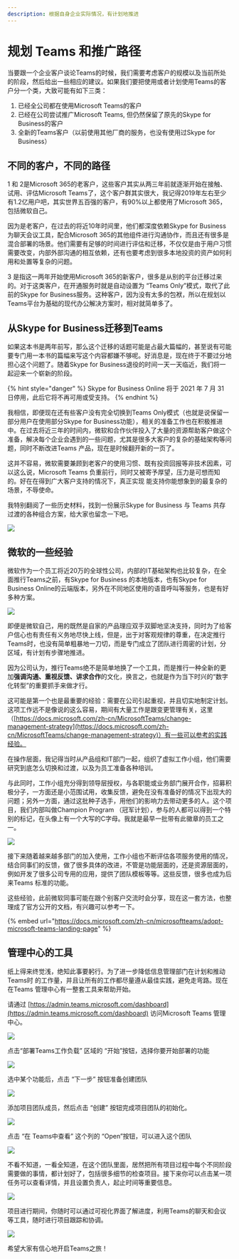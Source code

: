 ```yaml
---
description: 根据自身企业实际情况，有计划地推进
---
```


# 规划 Teams 和推广路径

当要跟一个企业客户谈论Teams的时候，我们需要考虑客户的规模以及当前所处的阶段，然后给出一些相应的建议。如果我们要把使用或者计划使用Teams的客户分一个类，大致可能有如下三类：

1. 已经全公司都在使用Microsoft Teams的客户
2. 已经在公司尝试推广Microsoft Teams, 但仍然保留了原先的Skype for Business的客户
3. 全新的Teams客户（以前使用其他厂商的服务，也没有使用过Skype for Business）

## 不同的客户，不同的路径

1 和 2是Microsoft 365的老客户，这些客户其实从两三年前就逐渐开始在接触、试用、评估Microsoft Teams了，这个客户群其实很大，我记得2019年左右至少有1.2亿用户吧，其实世界五百强的客户，有90%以上都使用了Microsoft 365，包括微软自己。

因为是老客户，在过去的将近10年时间里，他们都深度依赖Skype for Business为聊天会议工具，配合Microsoft 365的其他组件进行沟通协作，而且还有很多是混合部署的场景。他们需要有足够的时间进行评估和迁移，不仅仅是由于用户习惯需要改变，内部外部沟通的相互依赖，还有也要考虑到很多本地投资的资产如何利用和处置等复杂的问题。

3 是指这一两年开始使用Microsoft 365的新客户，很多是从别的平台迁移过来的。对于这类客户，在开通服务时就是自动设置为 “Teams Only”模式，取代了此前的Skype for Business服务。这种客户，因为没有太多的包袱，所以在规划以Teams平台为基础的现代办公解决方案时，相对就简单多了。

## 从Skype for Business迁移到Teams

如果这本书是两年前写，那么这个迁移的话题可能是占最大篇幅的，甚至说有可能要专门用一本书的篇幅来写这个内容都嫌不够呢。好消息是，现在终于不要过分地担心这个问题了。随着Skype for Business退役的时间一天一天临近，我们将一起迎来一个崭新的阶段。

{% hint style="danger" %}
Skype for Business Online 将于 2021 年 7 月 31 日停用，此后它将不再可用或受支持。
{% endhint %}

我相信，即便现在还有些客户没有完全切换到Teams Only模式（也就是说保留一部分用户在使用部分Skype for Business功能），相关的准备工作也在积极推进中。在过去将近三年的时间内，微软和合作伙伴投入了大量的资源帮助客户做这个准备，解决每个企业会遇到的一些问题，尤其是很多大客户的复杂的基础架构等问题，同时不断改进Teams 产品，现在是时候翻开新的一页了。

这并不容易，微软需要兼顾到老客户的使用习惯、既有投资回报等非技术因素，可以这么说，Microsoft Teams 负重前行，同时又被寄予厚望，压力是可想而知的。好在在得到广大客户支持的情况下，真正实现 能支持你能想象到的最复杂的场景，不辱使命。

我特别翻阅了一些历史材料，找到一份展示Skype for Business 与 Teams 共存过渡的各种组合方案，给大家也留念一下吧。

![](../.gitbook/assets/tu-pian-%20%28243%29.png)

## 微软的一些经验

微软作为一个员工将近20万的全球性公司，内部的IT基础架构也比较复杂，在全面推行Teams之前，有Skype for Business 的本地版本，也有Skype for Business Online的云端版本，另外在不同地区使用的语音呼叫等服务，也是有好多种方案。

![](../.gitbook/assets/tu-pian-%20%28250%29.png)

即便是微软自己，用的既然是自家的产品理应双手双脚地坚决支持，同时为了给客户信心也有责任有义务地尽快上线，但是，出于对客观规律的尊重，在决定推行Teams时，也没有简单粗暴地一刀切，而是专门成立了团队进行周密的计划，分区域，有计划有步骤地推进。

因为公司认为，推行Teams绝不是简单地换了一个工具，而是推行一种全新的更加**强调沟通、重视反馈、讲求合作**的文化，换言之，也就是作为当下时兴的“数字化转型”的重要抓手来做才行。

这可能是第一个也是最重要的经验：需要在公司引起重视，并且切实地制定计划。这项工作远不是像说的这么容易，期间有大量工作是跟变更管理有关，这里（[https://docs.microsoft.com/zh-cn/MicrosoftTeams/change-management-strategy](https://docs.microsoft.com/zh-cn/MicrosoftTeams/change-management-strategy)）有一些可以参考的实践经验。

在操作层面，我记得当时从产品组和IT部门一起，组织了虚拟工作小组，他们需要研究到底怎么切换和过渡，以及为员工准备各种培训。

与此同时，工作小组充分得到领导层授权，与各职能或业务部门展开合作，招募积极分子，一方面还是小范围试用，收集反馈，避免在没有准备好的情况下出现大的问题；另外一方面，通过这批种子选手，用他们的影响力去带动更多的人。这个项目，我们内部叫做Champion Program （冠军计划），参与的人都可以得到一个特别的标记，在头像上有一个大写的C字母。我就是最早一批带有此徽章的员工之一。

![](../.gitbook/assets/tu-pian-%20%28255%29.png)

接下来随着越来越多部门的加入使用，工作小组也不断评估各项服务使用的情况，结合同事们的反馈，做了很多具体的改进，不管是功能层面的，还是资源层面的，例如开发了很多公司专用的应用，提供了团队模板等等。这些反馈，很多也成为后来Teams 标准的功能。

这些经验，此前微软同事可能在跟个别客户交流时会分享，现在这一套方法，也整理成了官方公开的文档，有兴趣可以参考一下。

{% embed url="https://docs.microsoft.com/zh-cn/microsoftteams/adopt-microsoft-teams-landing-page" %}

## 管理中心的工具

纸上得来终觉浅，绝知此事要躬行。为了进一步降低信息管理部门在计划和推动Teams时 的工作量，并且让所有的工作都尽量遵从最佳实践，避免走弯路。现在在Teams 管理中心有一整套工具来帮助开始。

请通过 [https://admin.teams.microsoft.com/dashboard](https://admin.teams.microsoft.com/dashboard) 访问Microsoft Teams 管理中心。

![](../.gitbook/assets/tu-pian-%20%28257%29.png)

点击“部署Teams工作负载” 区域的 “开始”按钮，选择你要开始部署的功能

![](../.gitbook/assets/tu-pian-%20%28248%29.png)

选中某个功能后，点击 “下一步” 按钮准备创建团队

![](../.gitbook/assets/tu-pian-%20%28252%29.png)

添加项目团队成员，然后点击 “创建” 按钮完成项目团队的初始化。

![](../.gitbook/assets/tu-pian-%20%28247%29.png)

点击 “在 Teams中查看” 这个列的 “Open”按钮，可以进入这个团队

![](../.gitbook/assets/tu-pian-%20%28256%29.png)

不看不知道，一看全知道，在这个团队里面，居然把所有项目过程中每个不同阶段需要做的事情，都计划好了，包括很多细节的检查项目。接下来你可以点击某一项任务可以查看详情，并且设置负责人，起止时间等重要信息。

![](../.gitbook/assets/tu-pian-%20%28254%29.png)

项目进行期间，你随时可以通过可视化界面了解进度，利用Teams的聊天和会议等工具，随时进行项目跟踪和协调。

![](../.gitbook/assets/tu-pian-%20%28242%29.png)



希望大家有信心地开启Teams之旅！

